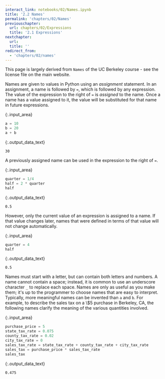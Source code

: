 ```yaml
---
interact_link: notebooks/02/Names.ipynb
title: '2.2 Names'
permalink: 'chapters/02/Names'
previouschapter:
  url: chapters/02/Expressions
  title: '2.1 Expressions'
nextchapter:
  url: 
  title: ''
redirect_from:
  - 'chapters/02/names'
---
```


<div class="note">
    <p>
    This page is largely derived from <code>Names</code> of the UC
    Berkeley course - see the license file on the main website.
    </p>
</div>

Names are given to values in Python using an *assignment* statement. In an
assignment, a name is followed by `=`, which is followed by any expression.
The value of the expression to the right of `=` is *assigned* to the name.
Once a name has a value assigned to it, the value will be substituted for that
name in future expressions.



{:.input_area}
```python
a = 10
b = 20
a + b
```





{:.output_data_text}
```
30
```



A previously assigned name can be used in the expression to the right of `=`. 



{:.input_area}
```python
quarter = 1/4
half = 2 * quarter
half
```





{:.output_data_text}
```
0.5
```



However, only the current value of an expression is assigned to a name. If
that value changes later, names that were defined in terms of that value will
not change automatically.



{:.input_area}
```python
quarter = 4
half
```





{:.output_data_text}
```
0.5
```



Names must start with a letter, but can contain both letters and numbers. A
name cannot contain a space; instead, it is common to use an underscore
character `_` to replace each space. Names are only as useful as you make
them; it's up to the programmer to choose names that are easy to interpret.
Typically, more meaningful names can be invented than `a` and `b`. For
example, to describe the sales tax on a \\$5 purchase in Berkeley, CA, the
following names clarify the meaning of the various quantities involved.



{:.input_area}
```python
purchase_price = 5
state_tax_rate = 0.075
county_tax_rate = 0.02
city_tax_rate = 0
sales_tax_rate = state_tax_rate + county_tax_rate + city_tax_rate
sales_tax = purchase_price * sales_tax_rate
sales_tax
```





{:.output_data_text}
```
0.475
```


